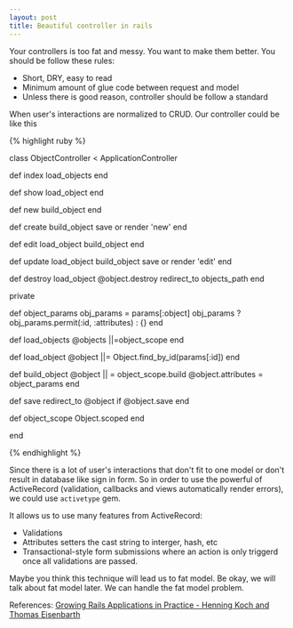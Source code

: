 ```yaml
---
layout: post
title: Beautiful controller in rails
---
```


Your controllers is too fat and messy. You want to make them better. You should be follow these rules:

* Short, DRY, easy to read
* Minimum amount of glue code between request and model
* Unless there is good reason, controller should be follow a standard

When user's interactions are normalized to CRUD. Our controller could be like this

{% highlight ruby %}

class ObjectController < ApplicationController

  def index
    load_objects
  end

  def show
    load_object
  end

  def new
    build_object
  end

  def create
    build_object
    save or render 'new'
  end

  def edit
    load_object
    build_object
  end

  def update
    load_object
    build_object
    save or render 'edit'
  end

  def destroy
    load_object
    @object.destroy
    redirect_to objects_path
  end

  private

  def object_params
    obj_params = params[:object]
    obj_params ? obj_params.permit(:id, :attributes) : {}
  end

  def load_objects
    @objects ||=object_scope
  end

  def load_object
    @object ||= Object.find_by_id(params[:id])
  end

  def build_object
    @object || = object_scope.build
    @object.attributes = object_params
  end

  def save
    redirect_to @object if @object.save
  end

  def object_scope
    Object.scoped
  end

end

{% endhighlight %}

Since there is a lot of user's interactions that don't fit to one model or don't result in database like sign in form. So in order to use the powerful of ActiveRecord (validation, callbacks and views automatically render errors), we could use `activetype` gem.

It allows us to use many features from ActiveRecord:
* Validations
* Attributes setters the cast string to interger, hash, etc
* Transactional-style form submissions where an action is only triggerd once all validations are passed.

Maybe you think this technique will lead us to fat model. Be okay, we will talk about fat model later. We can handle the fat model problem.

References: [Growing Rails Applications in Practice - Henning Koch and Thomas Eisenbarth](https://leanpub.com/growing-rails/)

